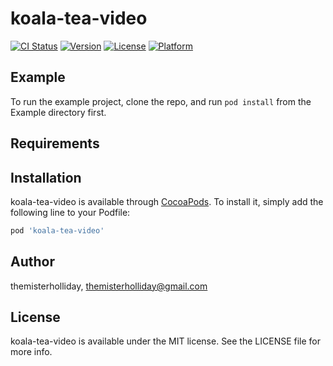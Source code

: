 # koala-tea-video

[![CI Status](https://img.shields.io/travis/themisterholliday/koala-tea-video.svg?style=flat)](https://travis-ci.org/themisterholliday/koala-tea-video)
[![Version](https://img.shields.io/cocoapods/v/koala-tea-video.svg?style=flat)](https://cocoapods.org/pods/koala-tea-video)
[![License](https://img.shields.io/cocoapods/l/koala-tea-video.svg?style=flat)](https://cocoapods.org/pods/koala-tea-video)
[![Platform](https://img.shields.io/cocoapods/p/koala-tea-video.svg?style=flat)](https://cocoapods.org/pods/koala-tea-video)

## Example

To run the example project, clone the repo, and run `pod install` from the Example directory first.

## Requirements

## Installation

koala-tea-video is available through [CocoaPods](https://cocoapods.org). To install
it, simply add the following line to your Podfile:

```ruby
pod 'koala-tea-video'
```

## Author

themisterholliday, themisterholliday@gmail.com

## License

koala-tea-video is available under the MIT license. See the LICENSE file for more info.

